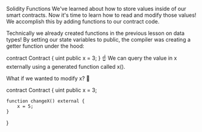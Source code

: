 Solidity Functions
We've learned about how to store values inside of our smart contracts. Now it's time to learn how to read and modify those values! We accomplish this by adding functions to our contract code.

Technically we already created functions in the previous lesson on data types! By setting our state variables to public, the compiler was creating a getter function under the hood:

contract Contract {
    uint public x = 3;
}
☝️ We can query the value in x externally using a generated function called x().

What if we wanted to modify x? 🤔

contract Contract {
    uint public x = 3;

    function changeX() external {
        x = 5;
    }
}
